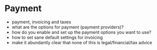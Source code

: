 # Payment

 - payment, invoicing and taxes
 - what are the options for payment (payment providers)?
 - how do you enable and set up the payment options you want to use?
 - how to set sane default settings for invoicing
 - make it abundantly clear that none of this is legal/financial/tax advice
